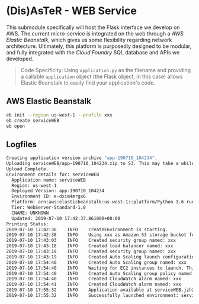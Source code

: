 # (Dis)AsTeR - WEB Service

This submodule specifically will host the Flask interface we develop on AWS. The current micro-service is integrated on the web through a *AWS Elastic Beanstalk*, which gives us some flexibility regarding network architecture. Ultimately, this platform is purposedly designed to be modular, and fully integrated with the *Cloud Foundry* SQL database and APIs we developed.

> Code Specificity: Using `application.py` as the filename and providing a callable `application` object (the Flask object, in this case) allows Elastic Beanstalk to easily find your application's code.

## AWS Elastic Beanstalk

```bash
eb init --region us-west-1 --profile xxx
eb create serviceWEB
eb open
```

## Logfiles

```bash
Creating application version archive "app-190710_104234".
Uploading serviceWEB/app-190710_104234.zip to S3. This may take a while.
Upload Complete.
Environment details for: serviceWEB
  Application name: serviceWEB
  Region: us-west-1
  Deployed Version: app-190710_104234
  Environment ID: e-dxim4mrgx6
  Platform: arn:aws:elasticbeanstalk:us-west-1::platform/Python 3.6 running on 64bit Amazon Linux/2.8.6
  Tier: WebServer-Standard-1.0
  CNAME: UNKNOWN
  Updated: 2019-07-10 17:42:37.861000+00:00
Printing Status:
2019-07-10 17:42:36    INFO    createEnvironment is starting.
2019-07-10 17:42:38    INFO    Using xxx as Amazon S3 storage bucket for environment data.
2019-07-10 17:43:03    INFO    Created security group named: xxx
2019-07-10 17:43:18    INFO    Created load balancer named: xxx
2019-07-10 17:43:19    INFO    Created security group named: xxx
2019-07-10 17:43:19    INFO    Created Auto Scaling launch configuration named: xxx
2019-07-10 17:54:40    INFO    Created Auto Scaling group named: xxx
2019-07-10 17:54:40    INFO    Waiting for EC2 instances to launch. This may take a few minutes.
2019-07-10 17:54:40    INFO    Created Auto Scaling group policy named: xxx
2019-07-10 17:54:40    INFO    Created CloudWatch alarm named: xxx
2019-07-10 17:54:41    INFO    Created CloudWatch alarm named: xxx
2019-07-10 17:55:32    INFO    Application available at serviceWEB.jzh2fab4hr.us-east-2.elasticbeanstalk.com.
2019-07-10 17:55:32    INFO    Successfully launched environment: serviceWEB
```